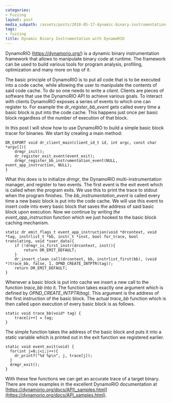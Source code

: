 ```yaml
---
categories:
- Fuzzing
layout: post
media_subpath: /assets/posts/2018-05-17-dynamic-binary-instrumentation-with-dynamorio
tags:
- fuzzing
title: Dynamic Binary Instrumentation with DynamoRIO
---
```


DynamoRIO (<https://dynamorio.org/>) is a dynamic binary instrumentation framework that allows to manipulate binary code at runtime. The framework can be used to build various tools for program analysis, profiling, optimization and many more on top of it.

The basic principle of DynamoRIO is to put all code that is to be executed into a code cache, while allowing the user to manipulate the contents of said code cache. To do so one needs to write a *client*. Clients are pieces of software that use the DynamoRIO API to achieve various goals. To interact with clients DynamoRIO exposes a series of events to which one can register to. For example the *dr\_register\_bb\_event* gets called every time a basic block is put into the code cache. This happens just once per basic block regardless of the number of execution of that block.

In this post I will show how to use DynamoRIO to build a simple basic block tracer for binaries. We start by creating a main method:

```
DR_EXPORT void dr_client_main(client_id_t id, int argc, const char *argv[]){
    drmgr_init();
    dr_register_exit_event(event_exit);
    drmgr_register_bb_instrumentation_event(NULL, event_app_instruction, NULL);
}
```

What this does is to initialize *drmgr*, the DynamoRIO multi-instrumentation manager, and register to two events. The first event is the exit event which is called when the program exits. We use this to print the trace to stdout when the program finishes. The *bb\_instrumentation\_event* is called every time a new basic block is put into the code cache. We will use this event to insert code into every basic block that saves the address of said basic block upon execution. Now we continue by writing *the event\_app\_instruction* function which we just hooked to the basic block caching mechanism.

```
static dr_emit_flags_t event_app_instruction(void *drcontext, void *tag, instrlist_t *bb, instr_t *inst, bool for_trace, bool translating, void *user_data){   
    if (!drmgr_is_first_instr(drcontext, inst)){
        return DR_EMIT_DEFAULT;
    }  
    dr_insert_clean_call(drcontext, bb, instrlist_first(bb), (void *)trace_bb, false, 1, OPND_CREATE_INTPTR(tag)); 
    return DR_EMIT_DEFAULT;
}
```

Whenever a basic block is put into cache we insert a new call to the function *trace\_bb* into it. The function takes exactly one argument which is defined by *OPND\_CREATE\_INTPTR(tag)*. This argument is the address of the first instruction of the basic block. The actual *trace\_bb* function which is then called upon execution of every basic block is as follows.

```
static void trace_bb(void* tag) { 
    trace[i++] = tag;  
}
```

The simple function takes the address of the basic block and puts it into a static variable which is printed out in the exit function we registered earlier.

```
static void event_exit(void) {
  for(int j=0;j<i;j++){
    dr_printf("%d %p\n", j, trace[j]);       
  }
  drmgr_exit();
}
```

With these few functions we can get an accurate trace of a target binary. There are more examples in the excellent DynamoRIO documentation at [https://dynamorio.org/docs/API\_samples.html](https://dynamorio.org/docs/API_samples.html).